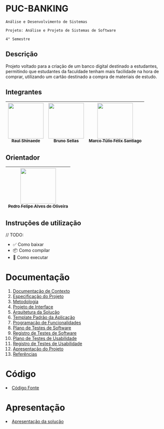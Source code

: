 # PUC-BANKING

`Análise e Desenvolvimento de Sistemas`

`Projeto: Análise e Projeto de Sistemas de Software`

`4° Semestre`

## Descrição

Projeto voltado para a criação de um banco digital destinado a estudantes, permitindo que estudantes da faculdade tenham mais facilidade na hora de 
comprar, utilizando um cartão destinado a compra de materiais de estudo.

## Integrantes

| [<img src="https://avatars.githubusercontent.com/u/82043220?v=4" width=115><br><sub>Raul Shinaede</sub>](https://github.com/RaulShinaede) | [<img src="https://avatars.githubusercontent.com/u/102563767?v=4" width=115><br><sub>Bruno Sellas</sub>](https://github.com/brunosellas) | [<img src="https://github.com/TulioFS.png" width=115><br><sub>Marco Túlio Félix Santiago</sub>](https://github.com/TulioFS)
| :---: | :---: | :---: |

## Orientador

| [<img src="https://github.com/pedrofao.png" width=115><br><sub>Pedro Felipe Alves de Oliveira</sub>](https://github.com/pedrofao) |
| :---: |

## Instruções de utilização

// TODO:

- ✅ Como baixar
- 📦 Como compilar
- 🚀 Como executar 

# Documentação

<ol>
<li><a href="docs/01-Documentação de Contexto.md"> Documentação de Contexto</a></li>
<li><a href="docs/02-Especificação do Projeto.md"> Especificação do Projeto</a></li>
<li><a href="docs/03-Metodologia.md"> Metodologia</a></li>
<li><a href="docs/04-Projeto de Interface.md"> Projeto de Interface</a></li>
<li><a href="docs/05-Arquitetura da Solução.md"> Arquitetura da Solução</a></li>
<li><a href="docs/06-Template Padrão da Aplicação.md"> Template Padrão da Aplicação</a></li>
<li><a href="docs/07-Programação de Funcionalidades.md"> Programação de Funcionalidades</a></li>
<li><a href="docs/08-Plano de Testes de Software.md"> Plano de Testes de Software</a></li>
<li><a href="docs/09-Registro de Testes de Software.md"> Registro de Testes de Software</a></li>
<li><a href="docs/10-Plano de Testes de Usabilidade.md"> Plano de Testes de Usabilidade</a></li>
<li><a href="docs/11-Registro de Testes de Usabilidade.md"> Registro de Testes de Usabilidade</a></li>
<li><a href="docs/12-Apresentação do Projeto.md"> Apresentação do Projeto</a></li>
<li><a href="docs/13-Referências.md"> Referências</a></li>
</ol>

# Código

<li><a href="src/README.md"> Código Fonte</a></li>

# Apresentação

<li><a href="presentation/README.md"> Apresentação da solução</a></li>
